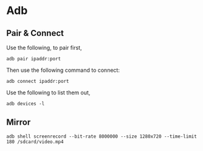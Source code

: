 # Adb

## Pair & Connect

Use the following, to pair first,

```shell
adb pair ipaddr:port
```

Then use the following command to connect:

```shell
adb connect ipaddr:port
```

Use the following to list them out,

```shell
adb devices -l
```

## Mirror

```shell
adb shell screenrecord --bit-rate 8000000 --size 1280x720 --time-limit 180 /sdcard/video.mp4
```
